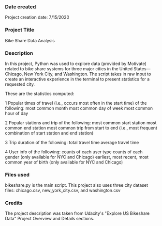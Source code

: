 ### Date created
Project creation date: 7/15/2020

### Project Title
Bike Share Data Analysis

### Description
In this project, Python was used to explore data (provided by Motivate) related to bike share systems for three major cities in the United States—Chicago, New York City, and Washington. The script takes in raw input to create an interactive experience in the terminal to present statistics for a requested city.

These are the statistics computed:

1 Popular times of travel (i.e., occurs most often in the start time) of the following:
most common month
most common day of week
most common hour of day

2 Popular stations and trip of the following:
most common start station
most common end station
most common trip from start to end (i.e., most frequent combination of start station and end station)

3 Trip duration of the following:
total travel time
average travel time

4 User info of the following:
counts of each user type
counts of each gender (only available for NYC and Chicago)
earliest, most recent, most common year of birth (only available for NYC and Chicago)

### Files used
bikeshare.py is the main script. This project also uses three city dataset files: chicago.csv, new_york_city.csv, and washington.csv

### Credits
The project description was taken from Udacity's "Explore US Bikeshare Data" Project Overview and Details sections.

